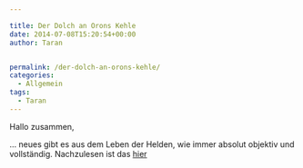 ```yaml
---

title: Der Dolch an Orons Kehle
date: 2014-07-08T15:20:54+00:00
author: Taran


permalink: /der-dolch-an-orons-kehle/
categories:
  - Allgemein
tags:
  - Taran
---
```

Hallo zusammen,
  
&#8230; neues gibt es aus dem Leben der Helden, wie immer absolut objektiv und vollständig. Nachzulesen ist das [hier](http://www.phexkinder.de/mittelgruppe/taran-ibn-muhammed-ibn-ayabun-ai-orkhiander/tarans-reisebericht/#SpeerspitzederBefreiung)